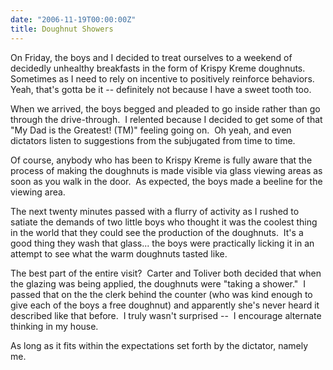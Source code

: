 ```yaml
---
date: "2006-11-19T00:00:00Z"
title: Doughnut Showers
---
```

On Friday, the boys and I decided to treat ourselves to a weekend of decidedly unhealthy breakfasts in the form of Krispy Kreme doughnuts.  Sometimes as I need to rely on incentive to positively reinforce behaviors.  Yeah, that's gotta be it -- definitely not because I have a sweet tooth too.

When we arrived, the boys begged and pleaded to go inside rather than go through the drive-through.  I relented because I decided to get some of that "My Dad is the Greatest! (TM)" feeling going on.  Oh yeah, and even dictators listen to suggestions from the subjugated from time to time.

Of course, anybody who has been to Krispy Kreme is fully aware that the process of making the doughnuts is made visible via glass viewing areas as soon as you walk in the door.  As expected, the boys made a beeline for the viewing area.

The next twenty minutes passed with a flurry of activity as I rushed to satiate the demands of two little boys who thought it was the coolest thing in the world that they could see the production of the doughnuts.  It's a good thing they wash that glass... the boys were practically licking it in an attempt to see what the warm doughnuts tasted like.

The best part of the entire visit?  Carter and Toliver both decided that when the glazing was being applied, the doughnuts were "taking a shower."  I passed that on the the clerk behind the counter (who was kind enough to give each of the boys a free doughnut) and apparently she's never heard it described like that before.  I truly wasn't surprised --  I encourage alternate thinking in my house.

As long as it fits within the expectations set forth by the dictator, namely me.
